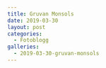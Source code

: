 ```yaml
---
title: Gruvan Monsols
date: 2019-03-30
layout: post
categories:
  - Fotoblogg
galleries:
  - 2019-03-30-gruvan-monsols
---
```

